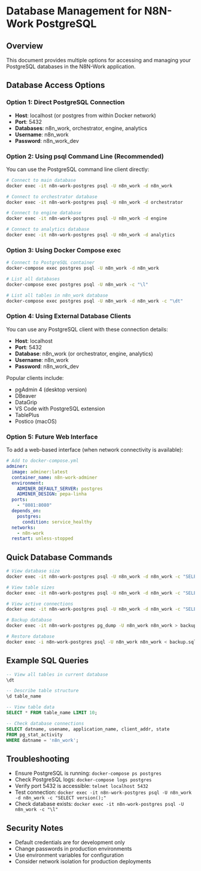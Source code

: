 # Database Management for N8N-Work PostgreSQL

## Overview
This document provides multiple options for accessing and managing your PostgreSQL databases in the N8N-Work application.

## Database Access Options

### Option 1: Direct PostgreSQL Connection
- **Host**: localhost (or postgres from within Docker network)
- **Port**: 5432
- **Databases**: n8n_work, orchestrator, engine, analytics
- **Username**: n8n_work
- **Password**: n8n_work_dev

### Option 2: Using psql Command Line (Recommended)
You can use the PostgreSQL command line client directly:

```bash
# Connect to main database
docker exec -it n8n-work-postgres psql -U n8n_work -d n8n_work

# Connect to orchestrator database
docker exec -it n8n-work-postgres psql -U n8n_work -d orchestrator

# Connect to engine database
docker exec -it n8n-work-postgres psql -U n8n_work -d engine

# Connect to analytics database
docker exec -it n8n-work-postgres psql -U n8n_work -d analytics
```

### Option 3: Using Docker Compose exec
```bash
# Connect to PostgreSQL container
docker-compose exec postgres psql -U n8n_work -d n8n_work

# List all databases
docker-compose exec postgres psql -U n8n_work -c "\l"

# List all tables in n8n_work database
docker-compose exec postgres psql -U n8n_work -d n8n_work -c "\dt"
```

### Option 4: Using External Database Clients
You can use any PostgreSQL client with these connection details:
- **Host**: localhost
- **Port**: 5432
- **Database**: n8n_work (or orchestrator, engine, analytics)
- **Username**: n8n_work
- **Password**: n8n_work_dev

Popular clients include:
- pgAdmin 4 (desktop version)
- DBeaver
- DataGrip
- VS Code with PostgreSQL extension
- TablePlus
- Postico (macOS)

### Option 5: Future Web Interface
To add a web-based interface (when network connectivity is available):

```yaml
# Add to docker-compose.yml
adminer:
  image: adminer:latest
  container_name: n8n-work-adminer
  environment:
    ADMINER_DEFAULT_SERVER: postgres
    ADMINER_DESIGN: pepa-linha
  ports:
    - "8081:8080"
  depends_on:
    postgres:
      condition: service_healthy
  networks:
    - n8n-work
  restart: unless-stopped
```

## Quick Database Commands

```bash
# View database size
docker exec -it n8n-work-postgres psql -U n8n_work -d n8n_work -c "SELECT pg_size_pretty(pg_database_size('n8n_work'));"

# View table sizes
docker exec -it n8n-work-postgres psql -U n8n_work -d n8n_work -c "SELECT tablename, pg_size_pretty(pg_total_relation_size(tablename::text)) as size FROM pg_tables WHERE schemaname = 'public' ORDER BY pg_total_relation_size(tablename::text) DESC;"

# View active connections
docker exec -it n8n-work-postgres psql -U n8n_work -d n8n_work -c "SELECT * FROM pg_stat_activity;"

# Backup database
docker exec -it n8n-work-postgres pg_dump -U n8n_work n8n_work > backup.sql

# Restore database
docker exec -i n8n-work-postgres psql -U n8n_work n8n_work < backup.sql
```

## Example SQL Queries
```sql
-- View all tables in current database
\dt

-- Describe table structure
\d table_name

-- View table data
SELECT * FROM table_name LIMIT 10;

-- Check database connections
SELECT datname, usename, application_name, client_addr, state 
FROM pg_stat_activity 
WHERE datname = 'n8n_work';
```

## Troubleshooting
- Ensure PostgreSQL is running: `docker-compose ps postgres`
- Check PostgreSQL logs: `docker-compose logs postgres`
- Verify port 5432 is accessible: `telnet localhost 5432`
- Test connection: `docker exec -it n8n-work-postgres psql -U n8n_work -d n8n_work -c "SELECT version();"`
- Check database exists: `docker exec -it n8n-work-postgres psql -U n8n_work -c "\l"`

## Security Notes
- Default credentials are for development only
- Change passwords in production environments
- Use environment variables for configuration
- Consider network isolation for production deployments